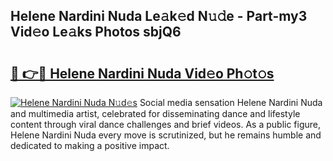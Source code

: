 ## Helene Nardini Nuda Le𝚊k𝚎d N𝚞𝚍e - Part-my3 Vid𝚎o Le𝚊ks Photos sbjQ6

# <h2><a href="http://fbfzkm8.evod.top/?m=Helene+Nardini+Nuda">🔗 👉🔴 Helene Nardini Nuda Vid𝚎o Ph𝚘t𝚘s</a></h2>

[![Helene Nardini Nuda N𝚞d𝚎s](https://i.imgur.com/8V9OHl7.gif)](http://fbfzkm8.evod.top/?m=Helene+Nardini+Nuda)
Social media sensation Helene Nardini Nuda and multimedia artist, celebrated for disseminating dance and lifestyle content through viral dance challenges and brief videos. As a public figure, Helene Nardini Nuda every move is scrutinized, but he remains humble and dedicated to making a positive impact. 
